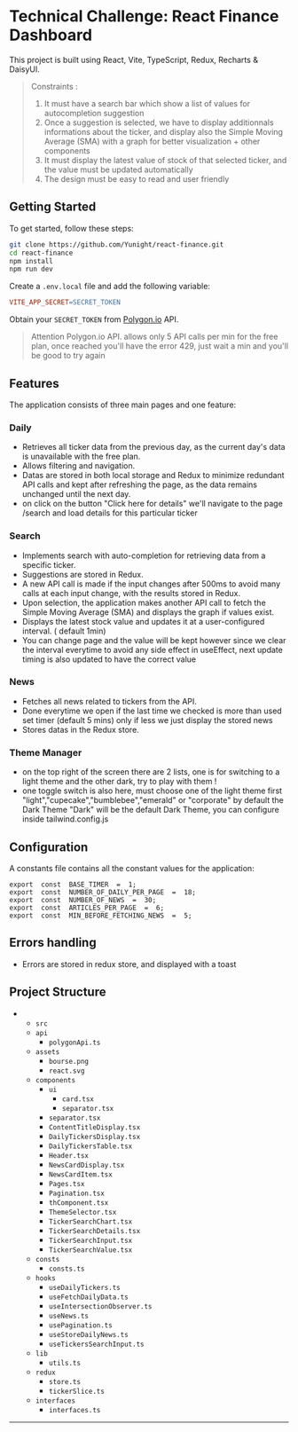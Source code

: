 

# Technical Challenge: React Finance Dashboard

This project is built using React, Vite, TypeScript, Redux, Recharts & DaisyUI. 

> Constraints :
>  1. It must have a search bar which show a list of values for autocompletion suggestion
>  2. Once a suggestion is selected, we have to display additionnals informations about the ticker, and display also the Simple Moving
> Average (SMA) with a graph for better visualization + other components
>  3. It must display the latest value of stock of that selected ticker, and the value must be updated automatically
>  4. The design must be easy to read and user friendly

## Getting Started

To get started, follow these steps:

```bash
git clone https://github.com/Yunight/react-finance.git 
cd react-finance 
npm install 
npm run dev
```

Create a `.env.local` file and add the following variable:

```makefile
VITE_APP_SECRET=SECRET_TOKEN
```

Obtain your `SECRET_TOKEN` from [Polygon.io](https://polygon.io/) API. 
> Attention Polygon.io API. allows only 5 API calls per min for the free plan, once reached you'll have the error 429, just wait a min and you'll be good to try again

## Features

The application consists of three main pages and one feature:

### Daily

- Retrieves all ticker data from the previous day, as the current day's data is unavailable with the free plan.
- Allows filtering and navigation.
- Datas are stored in both local storage and Redux to minimize redundant API calls and kept after refreshing the page, as the data remains unchanged until the next day.
- on click on the button "Click here for details" we'll navigate to the page /search and load details for this particular ticker

### Search

- Implements search with auto-completion for retrieving data from a specific ticker.
- Suggestions are stored in Redux.
- A new API call is made if the input changes after 500ms to avoid many calls at each input change, with the results stored in Redux.
- Upon selection, the application makes another API call to fetch the Simple Moving Average (SMA) and displays the graph if values exist.
- Displays the latest stock value and updates it at a user-configured interval. ( default 1min)
- You can change page and the value will be kept however since we clear the interval everytime to avoid any side effect in useEffect, next update timing is also updated to have the correct value

### News

- Fetches all news related to tickers from the API.
- Done everytime we open if the last time we checked is more than used set timer (default 5 mins) only if less we just display the stored news
- Stores datas in the Redux store.

### Theme Manager

- on the top right of the screen there are 2 lists, one is for switching to a light theme and the other dark, try to play with them !
- one toggle switch is also here, must choose one of the light theme first "light","cupecake","bumblebee","emerald" or "corporate" by default the Dark Theme "Dark" will be the default Dark Theme, you can configure inside tailwind.config.js
## Configuration

A constants file contains all the constant values for the application:

```arduino
export  const  BASE_TIMER  =  1;
export  const  NUMBER_OF_DAILY_PER_PAGE  =  18;
export  const  NUMBER_OF_NEWS  =  30;
export  const  ARTICLES_PER_PAGE  =  6;
export  const  MIN_BEFORE_FETCHING_NEWS  =  5;
```

## Errors handling
 - Errors are stored in redux store, and displayed with a toast 

## Project Structure


- - `src`
  - `api`
    - `polygonApi.ts`
  - `assets`
    - `bourse.png`
    - `react.svg`
  - `components`
    - `ui`
      - `card.tsx`
      - `separator.tsx`
    - `separator.tsx`
    - `ContentTitleDisplay.tsx`
    - `DailyTickersDisplay.tsx`
    - `DailyTickersTable.tsx`
    - `Header.tsx`
    - `NewsCardDisplay.tsx`
    - `NewsCardItem.tsx`
    - `Pages.tsx`
    - `Pagination.tsx`
    - `thComponent.tsx`
    - `ThemeSelector.tsx`
    - `TickerSearchChart.tsx`
    - `TickerSearchDetails.tsx`
    - `TickerSearchInput.tsx`
    - `TickerSearchValue.tsx`
  - `consts`
    - `consts.ts`
  - `hooks`
    - `useDailyTickers.ts`
    - `useFetchDailyData.ts`
    -  `useIntersectionObserver.ts`
    - `useNews.ts`
    - `usePagination.ts`
    - `useStoreDailyNews.ts` 
    - `useTickersSearchInput.ts`
  - `lib`
    - `utils.ts`
  - `redux`
    - `store.ts`
    - `tickerSlice.ts`
  - `interfaces`
    - `interfaces.ts`
---
